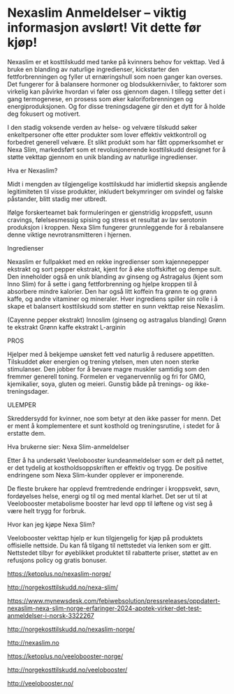 # Nexaslim Anmeldelser – viktig informasjon avslørt! Vit dette før kjøp!


Nexaslim er et kosttilskudd med tanke på kvinners behov for vekttap. Ved å bruke en blanding av naturlige ingredienser, kickstarter den fettforbrenningen og fyller ut ernæringshull som noen ganger kan overses. Det fungerer for å balansere hormoner og blodsukkernivåer, to faktorer som virkelig kan påvirke hvordan vi føler oss gjennom dagen. I tillegg setter det i gang termogenese, en prosess som øker kaloriforbrenningen og energiproduksjonen. Og for disse treningsdagene gir den et dytt for å holde deg fokusert og motivert.

I den stadig voksende verden av helse- og velvære tilskudd søker enkeltpersoner ofte etter produkter som lover effektiv vektkontroll og forbedret generell velvære. Et slikt produkt som har fått oppmerksomhet er Nexa Slim, markedsført som et revolusjonerende kosttilskudd designet for å støtte vekttap gjennom en unik blanding av naturlige ingredienser.

Hva er Nexaslim?

Midt i mengden av tilgjengelige kosttilskudd har imidlertid skepsis angående legitimiteten til visse produkter, inkludert bekymringer om svindel og falske påstander, blitt stadig mer utbredt.

Ifølge forskerteamet bak formuleringen er gjenstridig kroppsfett, usunn cravings, følelsesmessig spising og stress et resultat av lav serotonin produksjon i kroppen. Nexa Slim fungerer grunnleggende for å rebalansere denne viktige nevrotransmitteren i hjernen.

Ingredienser

Nexaslim er fullpakket med en rekke ingredienser som kajennepepper ekstrakt og sort pepper ekstrakt, kjent for å øke stoffskiftet og dempe sult. Den inneholder også en unik blanding av ginseng og Astragalus (kjent som Inno Slim) for å sette i gang fettforbrenning og hjelpe kroppen til å absorbere mindre kalorier. Den har også litt koffein fra grønn te og grønn kaffe, og andre vitaminer og mineraler. Hver ingrediens spiller sin rolle i å skape et balansert kosttilskudd som støtter en sunn vekttap reise Nexaslim.

(Cayenne pepper ekstrakt)
Innoslim (ginseng og astragalus blanding)
Grønn te ekstrakt
Grønn kaffe ekstrakt
L-arginin


PROS

Hjelper med å bekjempe uønsket fett ved naturlig å redusere appetitten.
Tilskuddet øker energien og trening ytelsen, men uten noen sterke stimulanser.
Den jobber for å bevare magre muskler samtidig som den fremmer generell toning.
Formelen er veganervennlig og fri for GMO, kjemikalier, soya, gluten og meieri.
Gunstig både på trenings- og ikke-treningsdager.



ULEMPER

Skreddersydd for kvinner, noe som betyr at den ikke passer for menn.
Det er ment å komplementere et sunt kosthold og treningsrutine, i stedet for å erstatte dem.

Hva brukerne sier: Nexa Slim-anmeldelser

Etter å ha undersøkt Veelobooster kundeanmeldelser som er delt på nettet, er det tydelig at kostholdsoppskriften er effektiv og trygg. De positive endringene som Nexa Slim-kunder opplever er imponerende.

De fleste brukere har opplevd fremtredende endringer i kroppsvekt, søvn, fordøyelses helse, energi og til og med mental klarhet. Det ser ut til at Veelobooster metabolisme booster har levd opp til løftene og vist seg å være helt trygg for forbruk.

Hvor kan jeg kjøpe Nexa Slim?

Veelobooster vekttap hjelp er kun tilgjengelig for kjøp på produktets offisielle nettside. Du kan få tilgang til nettstedet via lenken som er gitt. Nettstedet tilbyr for øyeblikket produktet til rabatterte priser, støttet av en refusjons policy og gratis bonuser.

https://ketoplus.no/nexaslim-norge/

http://norgekosttilskudd.no/nexa-slim/

https://www.mynewsdesk.com/febiwebsolution/pressreleases/oppdatert-nexaslim-nexa-slim-norge-erfaringer-2024-apotek-virker-det-test-anmeldelser-i-norsk-3322267

http://norgekosttilskudd.no/nexaslim-norge/

http://nexaslim.no

https://ketoplus.no/veelobooster-norge/

http://norgekosttilskudd.no/veelobooster/

http://veelobooster.no/



